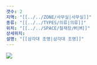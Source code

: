 ```yaml
---
갯수: 2
지역: "[[../../ZONE/사무실|사무실]]"
종류: "[[../../TYPES/의류|의류]]"
위치: "[[../../SPACE/철재장/M|M]]"
상세위치: 
설명: "[[삼각대 조명|삼각대 조명]]"
---
```

![](http://192.168.50.22/devices/240608_IMG_0200.jpg)